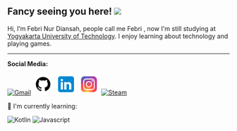 ## Fancy seeing you here! <img src="https://raw.githubusercontent.com/aemmadi/aemmadi/master/wave.gif" width="30">

Hi, I’m Febri Nur Diansah, people call me Febri , now I'm still studying at [Yogyakarta University of Technology](https://uty.ac.id/). I enjoy learning about technology and playing games.

---

**Social Media:**

[![Gmail](https://icons8.com/icon/37246/gmail-logo)](mailto:febrinurdiansah0@gmail.com)
[![GitHub](icons/github.png)](https://github.com/febrinurdiansah)
[![LinkedIn](icons/linkedin.png)](https://www.linkedin.com/in/febri-nur-diansah-776599210/)
[![Instagram](icons/instagram.png)](https://www.instagram.com/febrinrdsh_/?hl=id)
[![Steam](https://img.shields.io/badge/Steam-000000?style=for-the-badge&logo=steam&logoColor=white)](https://steamcommunity.com/id/monochiv/)

:page_with_curl: I'm currently learning:

![Kotlin](https://img.shields.io/badge/Kotlin-0095D5?&style=for-the-badge&logo=kotlin&logoColor=white)
![Javascript](https://img.shields.io/badge/JavaScript-323330?style=for-the-badge&logo=javascript&logoColor=F7DF1E)


<!-- [![My Awesome Stats](https://awesome-github-stats.azurewebsites.net/user-stats/febrinurdiansah?cardType=github&theme=ocean-dark&hide=contribs)](https://git.io/awesome-stats-card) -->

<!---
febrinurdiansah/febrinurdiansah is a ✨ special ✨ repository because its `README.md` (this file) appears on your GitHub profile.
You can click the Preview link to take a look at your changes.
--->
